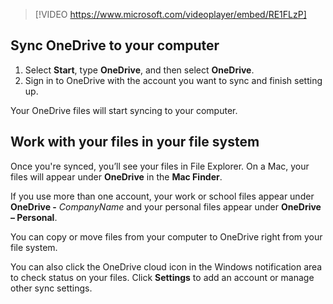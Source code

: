 > [!VIDEO https://www.microsoft.com/videoplayer/embed/RE1FLzP]

## Sync OneDrive to your computer
1. Select **Start**, type **OneDrive**, and then select **OneDrive**.
2. Sign in to OneDrive with the account you want to sync and finish setting up.

Your OneDrive files will start syncing to your computer.

## Work with your files in your file system
Once you're synced, you’ll see your files in File Explorer. On a Mac, your files will appear under **OneDrive** in the **Mac Finder**.

If you use more than one account, your work or school files appear under **OneDrive -** *CompanyName* and your personal files appear under **OneDrive – Personal**.

You can copy or move files from your computer to OneDrive right from your file system.

You can also click the OneDrive cloud icon in the Windows notification area to check status on your files. Click **Settings** to add an account or manage other sync settings.
